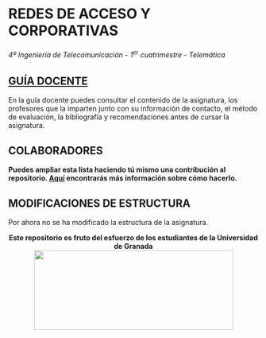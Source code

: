 # REDES DE ACCESO Y CORPORATIVAS

###### 4º Ingeniería de Telecomunicación - 1<sup>er</sup> cuatrimestre - Telemática

## [GUÍA DOCENTE](http://grados.ugr.es/telecomunicacion/pages/infoacademica/guias_docentes/curso_1920/4curso/1semestre_t/redesdeaccesoycorporativas/!)

En la guía docente puedes consultar el contenido de la asignatura, los profesores que la imparten junto con su información de contacto, el método de evaluación, la bibliografía y recomendaciones antes de cursar la asignatura.

## COLABORADORES

**Puedes ampliar esta lista haciendo tú mismo una contribución al repositorio. [Aquí](https://github.com/DEIIT/Ingenieria-Telecomunicacion/wiki/C%C3%B3mo-contribuir) encontrarás más información sobre cómo hacerlo.**

## MODIFICACIONES DE ESTRUCTURA

Por ahora no se ha modificado la estructura de la asignatura.

<p align="center">
   <b>Este repositorio es fruto del esfuerzo de los estudiantes de la Universidad de Granada</b></br>
   <a href="http://deiit.ugr.es/"><img width="401" height="160" src="https://deiit.ugr.es/img/logo-DEIIT.png"> </a>
</p>
